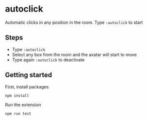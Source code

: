 # autoclick

Automatic clicks in any position in the room. Type `:autoclick` to start

## Steps

- Type `:autoclick`
- Select any box from the room and the avatar will start to move
- Type again `:autoclick` to deactivate

## Getting started

First, install packages

```bash
npm install
```

Run the extension

```bash
npm run test
```

